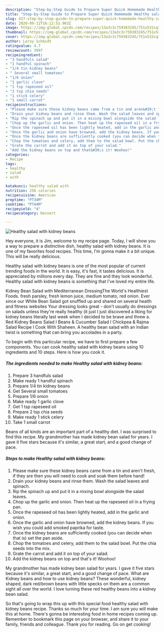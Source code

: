 ```yaml
---
description: "Step-by-Step Guide to Prepare Super Quick Homemade Healthy salad with kidney beans"
title: "Step-by-Step Guide to Prepare Super Quick Homemade Healthy salad with kidney beans"
slug: 427-step-by-step-guide-to-prepare-super-quick-homemade-healthy-salad-with-kidney-beans
date: 2020-09-12T16:12:53.963Z
image: https://img-global.cpcdn.com/recipes/13a3c3c759383245/751x532cq70/healthy-salad-with-kidney-beans-recipe-main-photo.jpg
thumbnail: https://img-global.cpcdn.com/recipes/13a3c3c759383245/751x532cq70/healthy-salad-with-kidney-beans-recipe-main-photo.jpg
cover: https://img-global.cpcdn.com/recipes/13a3c3c759383245/751x532cq70/healthy-salad-with-kidney-beans-recipe-main-photo.jpg
author: Leroy Schmidt
ratingvalue: 4.7
reviewcount: 3997
recipeingredient:
- "3 handfuls salad"
- "1 handful spinach"
- "1/4 tin kidney beans"
- " Several small tomatoes"
- "1/6 onion"
- "1 garlic clove"
- "1 tsp rapeseed oil"
- "2 tsp chia seeds"
- "1 stick celery"
- "1 small carrot"
recipeinstructions:
- "Please make sure these kidney beans came from a tin and aren&#39;t fresh, if they are then you will need to cook and soak them before hand!"
- "Drain your kidney beans and rinse them. Wash the salad leaves and spinach."
- "Rip the spinach up and put it in a mixing bowl alongside the salad leaves."
- "Chop up the garlic and onion. Then heat up the rapeseed oil in a frying pan."
- "Once the rapeseed oil has been lightly heated, add in the garlic and onion."
- "Once the garlic and onion have browned, add the kidney beans. If you wish you could add smoked paprika for taste."
- "Once the kidney beans are sufficiently cooked (you can decide when that is) set the pan aside."
- "Chop the tomatoes and celery, add them to the salad bowl. Put the chia seeds into the mix."
- "Grate the carrot and add it on top of your salad."
- "Add the kidney beans on top and that&#39;s it! Woohoo!"
categories:
- Recipe
tags:
- healthy
- salad
- with

katakunci: healthy salad with 
nutrition: 256 calories
recipecuisine: American
preptime: "PT34M"
cooktime: "PT44M"
recipeyield: "4"
recipecategory: Dessert

---
```



![Healthy salad with kidney beans](https://img-global.cpcdn.com/recipes/13a3c3c759383245/751x532cq70/healthy-salad-with-kidney-beans-recipe-main-photo.jpg)

Hey everyone, it is Jim, welcome to my recipe page. Today, I will show you a way to prepare a distinctive dish, healthy salad with kidney beans. It is one of my favorites food recipes. This time, I'm gonna make it a bit unique. This will be really delicious.

Healthy salad with kidney beans is one of the most popular of current trending foods in the world. It is easy, it's fast, it tastes delicious. It is appreciated by millions every day. They are fine and they look wonderful. Healthy salad with kidney beans is something that I've loved my entire life.

Kidney Bean Salad with Mediterranean DressingThe World&#39;s Healthiest Foods. fresh parsley, fresh lemon juice, medium tomato, red onion. Ever since our White Bean Salad got snuffled up and shared on several health and fitness websites Your dressing looks great - don&#39;t usually do dressings on salads unless they&#39;re really healthy (it just I just discovered a liking for kidney beans literally last week when I decided to be brave and threw a. Red Kidney Beans Salad I Beans &amp; Cucumber Salad I Chickpea &amp; Rajma Salad Recipe I Cook With Shaheen. A healthy bean salad with an Indian twist is something that can bring you accolades in a party.


To begin with this particular recipe, we have to first prepare a few components. You can cook healthy salad with kidney beans using 10 ingredients and 10 steps. Here is how you cook it.

<!--inarticleads1-->

##### The ingredients needed to make Healthy salad with kidney beans:

1. Prepare 3 handfuls salad
1. Make ready 1 handful spinach
1. Prepare 1/4 tin kidney beans
1. Get  Several small tomatoes
1. Prepare 1/6 onion
1. Make ready 1 garlic clove
1. Get 1 tsp rapeseed oil
1. Prepare 2 tsp chia seeds
1. Make ready 1 stick celery
1. Take 1 small carrot


Beans of all kinds are an important part of a healthy diet. I was surprised to find this recipe. My grandmother has made kidney bean salad for years. I gave it five stars because it&#39;s similar, a great start, and a good change of pace. 

<!--inarticleads2-->

##### Steps to make Healthy salad with kidney beans:

1. Please make sure these kidney beans came from a tin and aren&#39;t fresh, if they are then you will need to cook and soak them before hand!
1. Drain your kidney beans and rinse them. Wash the salad leaves and spinach.
1. Rip the spinach up and put it in a mixing bowl alongside the salad leaves.
1. Chop up the garlic and onion. Then heat up the rapeseed oil in a frying pan.
1. Once the rapeseed oil has been lightly heated, add in the garlic and onion.
1. Once the garlic and onion have browned, add the kidney beans. If you wish you could add smoked paprika for taste.
1. Once the kidney beans are sufficiently cooked (you can decide when that is) set the pan aside.
1. Chop the tomatoes and celery, add them to the salad bowl. Put the chia seeds into the mix.
1. Grate the carrot and add it on top of your salad.
1. Add the kidney beans on top and that&#39;s it! Woohoo!


My grandmother has made kidney bean salad for years. I gave it five stars because it&#39;s similar, a great start, and a good change of pace. What are Kidney beans and how to use kidney beans? These wonderful, kidney shaped, dark red/brown beans with little specks on them are a common sight all over the world. I love turning these red healthy beans into a kidney bean salad. 

So that's going to wrap this up with this special food healthy salad with kidney beans recipe. Thanks so much for your time. I am sure you will make this at home. There's gonna be interesting food in home recipes coming up. Remember to bookmark this page on your browser, and share it to your family, friends and colleague. Thank you for reading. Go on get cooking!
